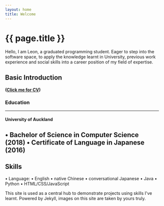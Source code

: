 ```yaml
---
layout: home
title: Welcome
---
```


# {{ page.title }}

Hello, I am Leon, a graduated programming student. Eager to step into the software space, to apply the knowledge learnt in University, previous work experience and social skills into a career position of my field of expertise.

## Basic Introduction
#### ([Click me for CV][cv])
### Education
---
#### University of Auckland
•	Bachelor of Science in Computer Science (2018)
•	Certificate of Language in Japanese (2016)
---
## Skills
•	Language:
  • English
  • native Chinese
  • conversational Japanese
•	Java
•	Python
•	HTML/CSS/JavaScript

This site is used as a central hub to demonstrate projects using skills I've learnt.
Powered by Jekyll, images on this site are taken by yours truly.

[cv]: https://github.com/clearlyjustmayo/Portfolio/blob/gh-pages/images/cv.pdf
